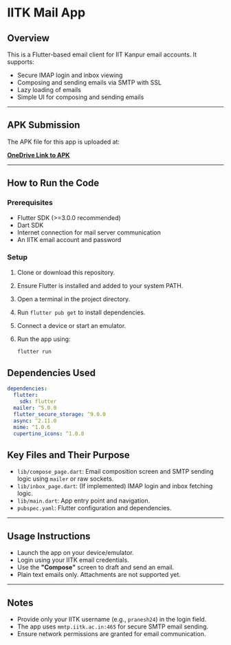 # IITK Mail App

## Overview

This is a Flutter-based email client for IIT Kanpur email accounts. It supports:

- Secure IMAP login and inbox viewing  
- Composing and sending emails via SMTP with SSL  
- Lazy loading of emails  
- Simple UI for composing and sending emails

---

## APK Submission

The APK file for this app is uploaded at:

**[OneDrive Link to APK](https://your-onedrive-link-here)**

---

## How to Run the Code

### Prerequisites

- Flutter SDK (>=3.0.0 recommended)  
- Dart SDK  
- Internet connection for mail server communication  
- An IITK email account and password

### Setup

1. Clone or download this repository.
2. Ensure Flutter is installed and added to your system PATH.
3. Open a terminal in the project directory.
4. Run `flutter pub get` to install dependencies.
5. Connect a device or start an emulator.
6. Run the app using:

   ```bash
   flutter run

## Dependencies Used

```yaml
dependencies:
  flutter:
    sdk: flutter
  mailer: ^5.0.0
  flutter_secure_storage: ^9.0.0
  async: ^2.11.0
  mime: ^1.0.6
  cupertino_icons: ^1.0.8
  ```

## Key Files and Their Purpose

- `lib/compose_page.dart`: Email composition screen and SMTP sending logic using `mailer` or raw sockets.
- `lib/inbox_page.dart`: (If implemented) IMAP login and inbox fetching logic.
- `lib/main.dart`: App entry point and navigation.
- `pubspec.yaml`: Flutter configuration and dependencies.

---

## Usage Instructions

- Launch the app on your device/emulator.
- Login using your IITK email credentials.
- Use the **"Compose"** screen to draft and send an email.
- Plain text emails only. Attachments are not supported yet.

---

## Notes

- Provide only your IITK username (e.g., `pranesh24`) in the login field.
- The app uses `mmtp.iitk.ac.in:465` for secure SMTP email sending.
- Ensure network permissions are granted for email communication.

